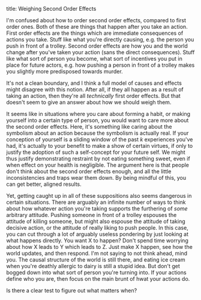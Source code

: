 title: Weighing Second Order Effects

I'm confused about how to order second order effects, compared to first order ones. Both of these are things that happen after you take an action. First order effects are the things which are immediate consequences of actions you take. Stuff like what you're directly causing, e.g. the person you push in front of a trolley. Second order effects are how you and the world change after you've taken your action (sans the direct consequences). Stuff like what sort of person you become, what sort of incentives you put in place for future actors, e.g. how pushing a person in front of a trolley makes you slightly more predisposed towards murder.

It's not a clean boundary, and I think a full model of causes and effects might disagree with this notion. After all, if they all happen as a result of taking an action, then they're all *technically* first order effects. But that doesn't seem to give an answer about how we should weigh them. 

It seems like in situations where you care about forming a habit, or making yourself into a certain type of person, you would want to care more about the second order effects. Here, it's something like caring about the symbolism about an action because the symbolism is actually real. If your conception of yourself is a sliding window of the past *k* experiences you've had, it's actually to your benefit to make a show of certain virtues, if only to justify the adoption of such a self-concept for your future self. We might thus justify demonstrating restraint by not eating something sweet, even if when effect on your health is negligible. The argument here is that people don't think about the second order effects enough, and all the little inconsistencies and traps wear them down. By being mindful of this, you can get better, aligned results.

Yet, getting caught up in all of these suppositions also seems dangerous in certain situations. There are arguably an infinite number of ways to think about how whatever action you're taking supports the furthering of *some* arbitrary attitude. Pushing someone in front of a trolley espouses the attitude of killing someone, but might also espouse the attitude of taking decisive action, or the attitude of really liking to push people. In this case, you can cut through a lot of arguably useless pondering by just looking at what happens directly. You want X to happen? Don't spend time worrying about how X leads to Y which leads to Z. Just make X happen, see how the world updates, and then respond. I'm not saying to not think ahead, mind you. The causal structure of the world is still there, and eating ice cream when you're deathly allergic to dairy is still a stupid idea. But don't get bogged down into what sort of person you're turning into. If your actions define who you are, then focus on the main brunt of hwat your actions do.

Is there a clear test to figure out what matters when?